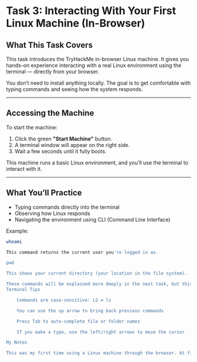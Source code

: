 # Task 3: Interacting With Your First Linux Machine (In-Browser)

## What This Task Covers

This task introduces the TryHackMe in-browser Linux machine. It gives you hands-on experience interacting with a real Linux environment using the terminal — directly from your browser.

You don’t need to install anything locally. The goal is to get comfortable with typing commands and seeing how the system responds.

---

## Accessing the Machine

To start the machine:

1. Click the green **"Start Machine"** button.
2. A terminal window will appear on the right side.
3. Wait a few seconds until it fully boots.

This machine runs a basic Linux environment, and you’ll use the terminal to interact with it.

---

## What You’ll Practice

- Typing commands directly into the terminal
- Observing how Linux responds
- Navigating the environment using CLI (Command Line Interface)

Example:
```bash
whoami

This command returns the current user you're logged in as.

pwd

This shows your current directory (your location in the file system).

These commands will be explained more deeply in the next task, but this section is all about getting used to the feel of the terminal.
Terminal Tips

    Commands are case-sensitive: LS ≠ ls

    You can use the up arrow to bring back previous commands

    Press Tab to auto-complete file or folder names

    If you make a typo, use the left/right arrows to move the cursor

My Notes

This was my first time using a Linux machine through the browser. At first, it felt a bit weird not clicking around like on Windows, but it makes sense for hacking and server work. It’s faster and gives more control. I can already see how important the terminal is going to be for everything that follows.
